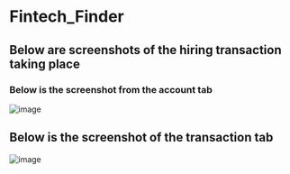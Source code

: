# Fintech_Finder
##  Below are screenshots of the hiring transaction taking place
###  Below is the screenshot from the account tab
![image](https://user-images.githubusercontent.com/109006567/206604053-5bf20a20-2ea3-417f-9deb-c7043e181d86.png)
##  Below is the screenshot of the transaction tab
![image](https://user-images.githubusercontent.com/109006567/206604505-21b486c2-9129-4ba5-87d5-f44368a6d6cb.png)
